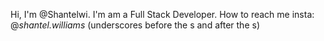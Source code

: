 Hi, I'm @Shantelwi. I'm am a Full Stack Developer. How to reach me insta: 
@_shantel.williams_ (underscores before the s and after the s)
